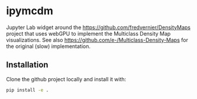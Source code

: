 # ipymcdm

Jupyter Lab widget around the https://github.com/fredvernier/DensityMaps project that uses webGPU to implement the Multiclass Density Map visualizations.
See also https://github.com/e-/Multiclass-Density-Maps for the original (slow) implementation.

## Installation

Clone the github project locally and install it with:

```sh
pip install -e .
```

